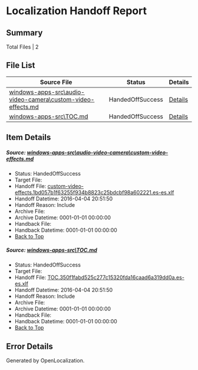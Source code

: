 # <a name='report-top'></a> Localization Handoff Report

## Summary
 Total Files | 2

## File List
 Source File | Status | Details 
 ----------- | ------ | ------- 
 [windows-apps-src\audio-video-camera\custom-video-effects.md](https://github.com/Microsoft/windows-apps/blob/fa583bb3cadd7c7b86856e39d940cdbafe305ce5/windows-apps-src/audio-video-camera/custom-video-effects.md) | HandedOffSuccess | [Details](#a3f5e78af3f3b7ace06d0cc5eff22b9b5d5fc05a458)
 [windows-apps-src\TOC.md](https://github.com/Microsoft/windows-apps/blob/fa583bb3cadd7c7b86856e39d940cdbafe305ce5/windows-apps-src/TOC.md) | HandedOffSuccess | [Details](#6e79f94a49e1a61f99eb947a1ba34cb09a40145e3631)

## Item Details
##### <a name='a3f5e78af3f3b7ace06d0cc5eff22b9b5d5fc05a458'></a> Source: [windows-apps-src\audio-video-camera\custom-video-effects.md](https://github.com/Microsoft/windows-apps/blob/fa583bb3cadd7c7b86856e39d940cdbafe305ce5/windows-apps-src/audio-video-camera/custom-video-effects.md)
* Status: HandedOffSuccess
* Target File: 
* Handoff File: [custom-video-effects.1bd057b1f63255f934b8823c25bdcbf98a602221.es-es.xlf](https://github.com/Microsoft/WDG.handoff/blob/151bc810a3bdec1c21a003c9bf1e6fa6d5ecdfd8/ol-handoff/Microsoft/windows-apps.es-es/master/custom-video-effects.1bd057b1f63255f934b8823c25bdcbf98a602221.es-es.xlf)
* Handoff Datetime: 2016-04-04 20:51:50
* Handoff Reason: Include
* Archive File: 
* Archive Datetime: 0001-01-01 00:00:00
* Handback File: 
* Handback Datetime: 0001-01-01 00:00:00
* [Back to Top](#report-top)

##### <a name='6e79f94a49e1a61f99eb947a1ba34cb09a40145e3631'></a> Source: [windows-apps-src\TOC.md](https://github.com/Microsoft/windows-apps/blob/fa583bb3cadd7c7b86856e39d940cdbafe305ce5/windows-apps-src/TOC.md)
* Status: HandedOffSuccess
* Target File: 
* Handoff File: [TOC.350f1fabd525c277c15320fda16caad6a319dd0a.es-es.xlf](https://github.com/Microsoft/WDG.handoff/blob/151bc810a3bdec1c21a003c9bf1e6fa6d5ecdfd8/ol-handoff/Microsoft/windows-apps.es-es/master/TOC.350f1fabd525c277c15320fda16caad6a319dd0a.es-es.xlf)
* Handoff Datetime: 2016-04-04 20:51:50
* Handoff Reason: Include
* Archive File: 
* Archive Datetime: 0001-01-01 00:00:00
* Handback File: 
* Handback Datetime: 0001-01-01 00:00:00
* [Back to Top](#report-top)


## Error Details

Generated by OpenLocalization.
